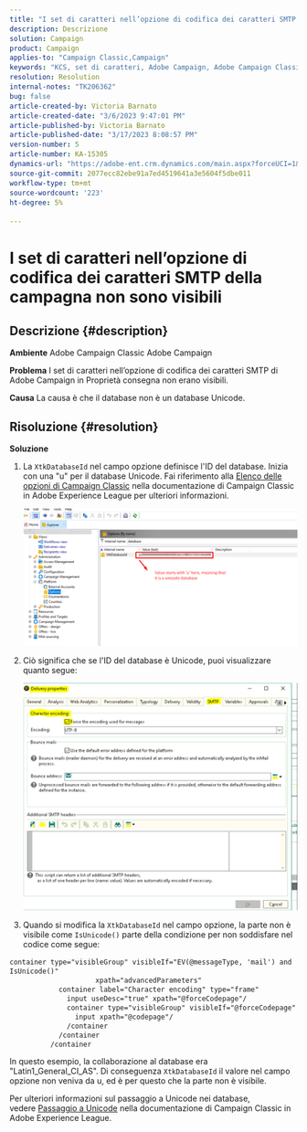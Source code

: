 ```yaml
---
title: "I set di caratteri nell’opzione di codifica dei caratteri SMTP della campagna non sono visibili"
description: Descrizione
solution: Campaign
product: Campaign
applies-to: "Campaign Classic,Campaign"
keywords: "KCS, set di caratteri, Adobe Campaign, Adobe Campaign Classic, opzione di codifica dei caratteri SMTP non visibile, variabile XtkDatabaseId"
resolution: Resolution
internal-notes: "TK206362"
bug: false
article-created-by: Victoria Barnato
article-created-date: "3/6/2023 9:47:01 PM"
article-published-by: Victoria Barnato
article-published-date: "3/17/2023 8:08:57 PM"
version-number: 5
article-number: KA-15305
dynamics-url: "https://adobe-ent.crm.dynamics.com/main.aspx?forceUCI=1&pagetype=entityrecord&etn=knowledgearticle&id=0082eb6b-68bc-ed11-83ff-6045bd006a22"
source-git-commit: 2077ecc82ebe91a7ed4519641a3e5604f5dbe011
workflow-type: tm+mt
source-wordcount: '223'
ht-degree: 5%

---
```


# I set di caratteri nell’opzione di codifica dei caratteri SMTP della campagna non sono visibili

## Descrizione {#description}


<b>Ambiente</b>
Adobe Campaign Classic Adobe Campaign

<b>Problema</b>
I set di caratteri nell’opzione di codifica dei caratteri SMTP di Adobe Campaign in Proprietà consegna non erano visibili.

<b>Causa</b>
La causa è che il database non è un database Unicode.


## Risoluzione {#resolution}


<b>Soluzione</b>

1. La `XtkDatabaseId` nel campo opzione definisce l&#39;ID del database. Inizia con una &quot;u&quot; per il database Unicode. Fai riferimento alla [Elenco delle opzioni di Campaign Classic](https://experienceleague.adobe.com/docs/campaign-classic/using/installing-campaign-classic/appendices/configuring-campaign-options.html?lang=it) nella documentazione di Campaign Classic in Adobe Experience League per ulteriori informazioni.



   ![](assets/bf1b2c42-ffc4-ed11-83ff-6045bd0065f9.png)
2. Ciò significa che se l&#39;ID del database è Unicode, puoi visualizzare quanto segue:

   ![](assets/a09fa8de-fdc4-ed11-83ff-6045bd0065f9.png)
3. Quando si modifica la `XtkDatabaseId` nel campo opzione, la parte non è visibile come `IsUnicode()` parte della condizione per non soddisfare nel codice come segue:



```
container type="visibleGroup" visibleIf="EV(@messageType, 'mail') and IsUnicode()"
                     xpath="advancedParameters"
            container label="Character encoding" type="frame"
              input useDesc="true" xpath="@forceCodepage"/
              container type="visibleGroup" visibleIf="@forceCodepage"
                input xpath="@codepage"/
              /container
            /container
          /container
```




In questo esempio, la collaborazione al database era &quot;Latin1_General_CI_AS&quot;. Di conseguenza `XtkDatabaseId` il valore nel campo opzione non veniva da u, ed è per questo che la parte non è visibile.

Per ulteriori informazioni sul passaggio a Unicode nei database, vedere [Passaggio a Unicode](https://experienceleague.adobe.com/docs/campaign-classic/using/monitoring-campaign-classic/updating-adobe-campaign/switching-to-unicode.html) nella documentazione di Campaign Classic in Adobe Experience League.

